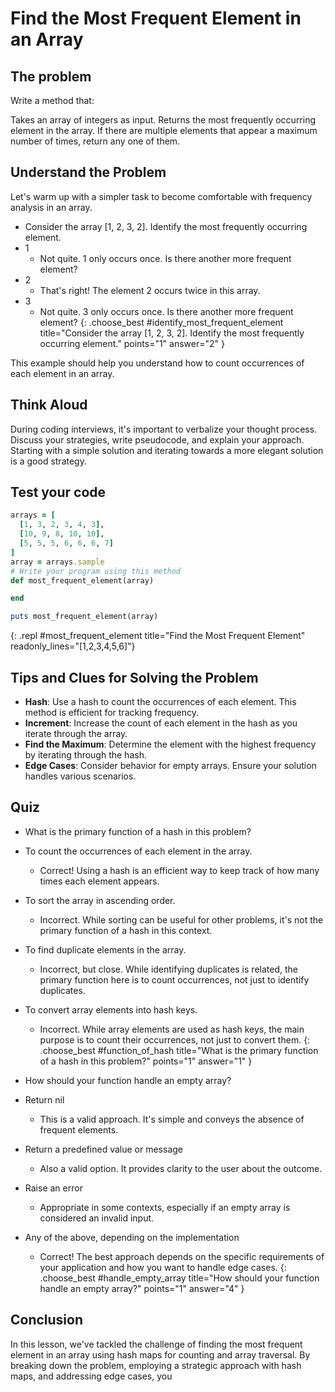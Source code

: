 # Find the Most Frequent Element in an Array

## The problem
Write a method that:

Takes an array of integers as input.
Returns the most frequently occurring element in the array.
If there are multiple elements that appear a maximum number of times, return any one of them.

## Understand the Problem
Let's warm up with a simpler task to become comfortable with frequency analysis in an array.

- Consider the array [1, 2, 3, 2]. Identify the most frequently occurring element.
- 1
  - Not quite. 1 only occurs once. Is there another more frequent element?
- 2
  - That's right! The element 2 occurs twice in this array.
- 3
  - Not quite. 3 only occurs once. Is there another more frequent element?
{: .choose_best #identify_most_frequent_element title="Consider the array [1, 2, 3, 2]. Identify the most frequently occurring element." points="1" answer="2" }

This example should help you understand how to count occurrences of each element in an array.

## Think Aloud
During coding interviews, it's important to verbalize your thought process. Discuss your strategies, write pseudocode, and explain your approach. Starting with a simple solution and iterating towards a more elegant solution is a good strategy.

## Test your code
```ruby
arrays = [
  [1, 3, 2, 3, 4, 3],
  [10, 9, 8, 10, 10],
  [5, 5, 5, 6, 6, 6, 7]
]
array = arrays.sample
# Write your program using this method
def most_frequent_element(array)

end

puts most_frequent_element(array)
```
{: .repl #most_frequent_element title="Find the Most Frequent Element" readonly_lines="[1,2,3,4,5,6]"}

## Tips and Clues for Solving the Problem
- **Hash**: Use a hash to count the occurrences of each element. This method is efficient for tracking frequency.
- **Increment**: Increase the count of each element in the hash as you iterate through the array.
- **Find the Maximum**: Determine the element with the highest frequency by iterating through the hash.
- **Edge Cases**: Consider behavior for empty arrays. Ensure your solution handles various scenarios.

## Quiz
- What is the primary function of a hash in this problem?
- To count the occurrences of each element in the array.
  - Correct! Using a hash is an efficient way to keep track of how many times each element appears.
- To sort the array in ascending order.
  - Incorrect. While sorting can be useful for other problems, it's not the primary function of a hash in this context.
- To find duplicate elements in the array.
  - Incorrect, but close. While identifying duplicates is related, the primary function here is to count occurrences, not just to identify duplicates.
- To convert array elements into hash keys.
  - Incorrect. While array elements are used as hash keys, the main purpose is to count their occurrences, not just to convert them.
{: .choose_best #function_of_hash title="What is the primary function of a hash in this problem?" points="1" answer="1" }

- How should your function handle an empty array?
- Return nil
  - This is a valid approach. It's simple and conveys the absence of frequent elements.
- Return a predefined value or message
  - Also a valid option. It provides clarity to the user about the outcome.
- Raise an error
  - Appropriate in some contexts, especially if an empty array is considered an invalid input.
- Any of the above, depending on the implementation
  - Correct! The best approach depends on the specific requirements of your application and how you want to handle edge cases.
{: .choose_best #handle_empty_array title="How should your function handle an empty array?" points="1" answer="4" }

## Conclusion
In this lesson, we've tackled the challenge of finding the most frequent element in an array using hash maps for counting and array traversal. By breaking down the problem, employing a strategic approach with hash maps, and addressing edge cases, you
